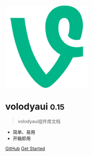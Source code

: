 <!-- _coverpage.md -->

![logo](logo.png)

# volodyaui <small>0.15</small>

> volodyaui组件库文档

- 简单、易用
- 开箱即用

[GitHub](https://www.npmjs.com/package/volodyaui)
[Get Started](README.md)